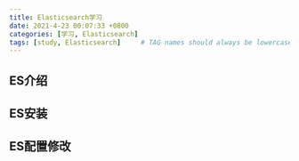 ```yaml
---
title: Elasticsearch学习
date: 2021-4-23 00:07:33 +0800
categories: [学习, Elasticsearch]
tags: [study, Elasticsearch]     # TAG names should always be lowercase
---
```


## ES介绍

## ES安装

## ES配置修改
